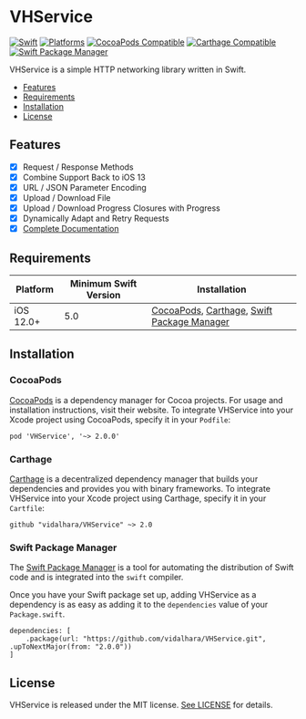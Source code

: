 # VHService

[![Swift](https://img.shields.io/badge/Swift-5.0_5.1_5.2_5.3_5.4_5.5_5.6_5.7-blue)](https://img.shields.io/badge/Swift-5.0_5.1_5.2_5.3_5.4_5.5_5.6_5.7-Orange)
[![Platforms](https://img.shields.io/badge/Platforms-iOS-blue)](https://img.shields.io/badge/Platforms-iOS-Blue)
[![CocoaPods Compatible](https://img.shields.io/cocoapods/v/VHService?color=pistachiogreen)](https://img.shields.io/cocoapods/v/VHService?color=pistachiogreen)
[![Carthage Compatible](https://img.shields.io/badge/Carthage-compatible-4BC51D.svg)](https://github.com/Carthage/Carthage)
[![Swift Package Manager](https://img.shields.io/badge/Swift_Package_Manager-compatible-pistachiogreen)](https://img.shields.io/badge/Swift_Package_Manager-compatible-pistachiogreen)

VHService is a simple HTTP networking library written in Swift.

- [Features](#features)
- [Requirements](#requirements)
- [Installation](#installation)
- [License](#license)

## Features

- [x] Request / Response Methods
- [x] Combine Support Back to iOS 13
- [x] URL / JSON Parameter Encoding
- [x] Upload / Download File
- [x] Upload / Download Progress Closures with Progress
- [x] Dynamically Adapt and Retry Requests
- [x] [Complete Documentation](https://vidalhara.github.io/VHService/)

## Requirements

| Platform | Minimum Swift Version | Installation |
| --- | --- | --- |
| iOS 12.0+ | 5.0 | [CocoaPods](#cocoapods), [Carthage](#carthage), [Swift Package Manager](#swift-package-manager) |

## Installation

### CocoaPods

[CocoaPods](https://cocoapods.org) is a dependency manager for Cocoa projects. For usage and installation instructions, visit their website. To integrate VHService into your Xcode project using CocoaPods, specify it in your `Podfile`:

```
pod 'VHService', '~> 2.0.0'
```

### Carthage

[Carthage](https://github.com/Carthage/Carthage) is a decentralized dependency manager that builds your dependencies and provides you with binary frameworks. To integrate VHService into your Xcode project using Carthage, specify it in your `Cartfile`:

```
github "vidalhara/VHService" ~> 2.0
```

### Swift Package Manager

The [Swift Package Manager](https://swift.org/package-manager/) is a tool for automating the distribution of Swift code and is integrated into the `swift` compiler. 

Once you have your Swift package set up, adding VHService as a dependency is as easy as adding it to the `dependencies` value of your `Package.swift`.

```
dependencies: [
    .package(url: "https://github.com/vidalhara/VHService.git", .upToNextMajor(from: "2.0.0"))
]
```

## License

VHService is released under the MIT license. [See LICENSE](https://github.com/vidalhara/VHService/blob/master/LICENSE) for details.
